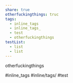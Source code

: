 ```yaml
---
share: true
otherfuckingthings: truc
tags:
  - inline_tags
  - inline_tags_
  - test
  - otherfuckingthings
testList:
  - list
  - list
---
```



otherfuckingthings

#inline_tags
#inline/tags/
#test